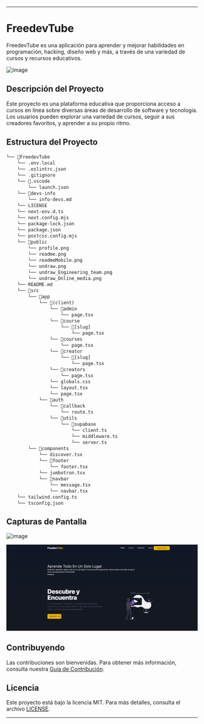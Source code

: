 
---

# FreedevTube

FreedevTube es una aplicación para aprender y mejorar habilidades en programación, hacking, diseño web y más, a través de una variedad de cursos y recursos educativos.

![image](https://github.com/dantech99/FreedevTube/assets/82607496/bb218773-32a4-43c9-8751-db19d54ae76d)


## Descripción del Proyecto

Este proyecto es una plataforma educativa que proporciona acceso a cursos en línea sobre diversas áreas de desarrollo de software y tecnología. Los usuarios pueden explorar una variedad de cursos, seguir a sus creadores favoritos, y aprender a su propio ritmo.

## Estructura del Proyecto

```
└── 📁FreedevTube
    └── .env.local
    └── .eslintrc.json
    └── .gitignore
    └── 📁.vscode
        └── launch.json
    └── 📁devs-info
        └── info-devs.md
    └── LICENSE
    └── next-env.d.ts
    └── next.config.mjs
    └── package-lock.json
    └── package.json
    └── postcss.config.mjs
    └── 📁public
        └── profile.png
        └── readme.png
        └── readmeMobile.png
        └── undraw.png
        └── undraw_Engineering_team.png
        └── undraw_Online_media.png
    └── README.md
    └── 📁src
        └── 📁app
            └── 📁(client)
                └── 📁admin
                    └── page.tsx
                └── 📁course
                    └── 📁[slug]
                        └── page.tsx
                └── 📁courses
                    └── page.tsx
                └── 📁creator
                    └── 📁[slug]
                        └── page.tsx
                └── 📁creators
                    └── page.tsx
                └── globals.css
                └── layout.tsx
                └── page.tsx
            └── 📁auth
                └── 📁callback
                    └── route.ts
                └── 📁utils
                    └── 📁supabase
                        └── client.ts
                        └── middleware.ts
                        └── server.ts
        └── 📁components
            └── discover.tsx
            └── 📁footer
                └── footer.tsx
            └── jumbotron.tsx
            └── 📁navbar
                └── message.tsx
                └── navbar.tsx
    └── tailwind.config.ts
    └── tsconfig.json
```

## Capturas de Pantalla

![image](https://github.com/dantech99/FreedevTube/assets/82607496/ce6b0610-a349-48d2-8bf9-a9228c5feec8)

[![Captura de pantalla de FreedevTube - Perfil de usuario](/public/readme.png)](https://www.webmobilefirst.com/en/screencasts/80RNNl5lDw/)

## Contribuyendo

Las contribuciones son bienvenidas. Para obtener más información, consulta nuestra [Guía de Contribución](CONTRIBUTING.md).

## Licencia

Este proyecto está bajo la licencia MIT. Para más detalles, consulta el archivo [LICENSE](LICENSE).

---
